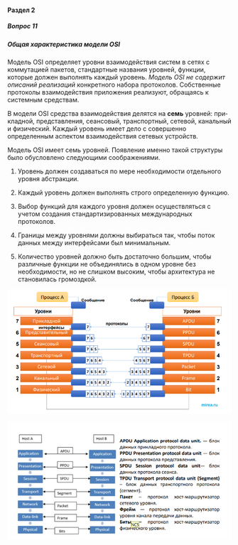 #### Раздел 2

##### Вопрос 11

##### Общая характеристика модели OSI

Модель OSI определяет уровни взаимодействия систем в сетях с коммутацией пакетов, стандартные названия уровней, функции, которые должен выполнять каждый уровень. *Модель OSI не содержит описаний реализаций* конкретного набора протоколов. Собственные протоколы взаимодействия приложения реализуют, обращаясь к системным средствам.

В модели OSI  средства взаимодействия делятся на **семь** уровней: при­кладной, представления, сеансовый, транспортный, сетевой, канальный и физи­ческий. Каждый уровень имеет дело с совершенно определенным аспектом взаи­модействия сетевых устройств.

Модель OSI имеет семь уровней. Появление именно такой структуры было обусловлено следующими соображениями.

1. Уровень должен создаваться по мере необходимости отдельного уровня абстракции.

2. Каждый уровень должен выполнять строго определенную функцию.

3. Выбор функций для каждого уровня должен осуществляться с учетом создания стандартизированных международных протоколов.

4. Границы между уровнями должны выбираться так, чтобы поток данных между интерфейсами был минимальным.

5. Количество уровней должно быть достаточно большим, чтобы различные функции не объединялись в одном уровне без необходимости, но не слишком высоким, чтобы архитектура не становилась громоздкой.

![image-20220621185324528](Answer_2_11/image-20220621185324528.png)

![image-20220621185338637](Answer_2_11/image-20220621185338637.png)
